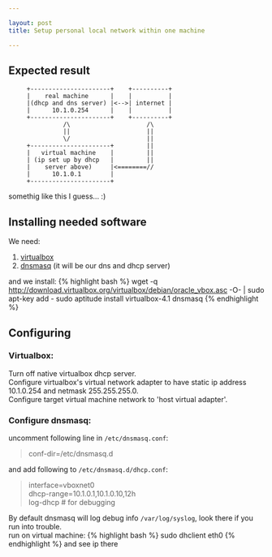 ```yaml
---

layout: post
title: Setup personal local network within one machine

---
```

Expected result
---------------

         +----------------------+    +----------+
         |    real machine      |    |          |
         |(dhcp and dns server) |<-->| internet |
         |      10.1.0.254      |    |          |
         +----------------------+    +----------+
                   /\                     /\
                   ||                     ||
                   \/                     ||
         +----------------------+         ||
         |   virtual machine    |         ||
         | (ip set up by dhcp   |         ||
         |    server above)     |<========//
         |      10.1.0.1        |
         +----------------------+

somethig like this I guess... :)

Installing needed software
--------------------------

We need:

1. [virtualbox](http://www.virtualbox.org/)
2. [dnsmasq](http://thekelleys.org.uk/dnsmasq/doc.html) (it will be our dns and dhcp server)

and we install:
{% highlight bash %}
wget -q http://download.virtualbox.org/virtualbox/debian/oracle_vbox.asc -O- | sudo apt-key add -
sudo aptitude install virtualbox-4.1 dnsmasq
{% endhighlight %}

Configuring
-----------

### Virtualbox:

Turn off native virtualbox dhcp server.  
Configure virtualbox's virtual network adapter to have static ip address 10.1.0.254 and netmask 255.255.255.0.  
Configure target virtual machine network to 'host virtual adapter'.  

### Configure dnsmasq:

uncomment following line in `/etc/dnsmasq.conf`:

> conf-dir=/etc/dnsmasq.d

and add following to `/etc/dnsmasq.d/dhcp.conf`:

> interface=vboxnet0  
> dhcp-range=10.1.0.1,10.1.0.10,12h  
> log-dhcp    # for debugging  

By default dnsmasq will log debug info `/var/log/syslog`, look there if you run into trouble.  
run on virtual machine:
{% highlight bash %}
sudo dhclient eth0
{% endhighlight %}
and see ip there
